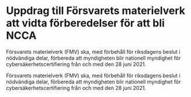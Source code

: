# Uppdrag till Försvarets materielverk att vidta förberedelser för att bli NCCA

Försvarets materielverk (FMV) ska, med förbehåll för riksdagens beslut i nödvändiga delar, förbereda att myndigheten blir nationell myndighet för cybersäkerhetscertifiering från och med den 28 juni 2021.

Försvarets materielverk (FMV) ska, med förbehåll för riksdagens beslut i nödvändiga delar, förbereda att myndigheten blir nationell myndighet för cybersäkerhetscertifiering från och med den 28 juni 2021.
